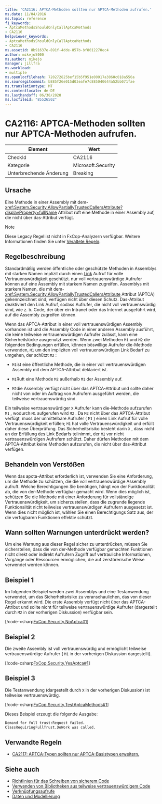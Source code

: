 ```yaml
---
title: 'CA2116: APTCA-Methoden sollten nur APTCA-Methoden aufrufen.'
ms.date: 11/04/2016
ms.topic: reference
f1_keywords:
- AptcaMethodsShouldOnlyCallAptcaMethods
- CA2116
helpviewer_keywords:
- AptcaMethodsShouldOnlyCallAptcaMethods
- CA2116
ms.assetid: 8b91637e-891f-4dde-857b-bf8012270ec4
author: mikejo5000
ms.author: mikejo
manager: jillfra
ms.workload:
- multiple
ms.openlocfilehash: 720272825bef15b5f951e00017a3060c018a556a
ms.sourcegitcommit: b885f26e015d03eafe7c885040644a52bb071fae
ms.translationtype: MT
ms.contentlocale: de-DE
ms.lasthandoff: 06/30/2020
ms.locfileid: "85526502"
---
```

# <a name="ca2116-aptca-methods-should-only-call-aptca-methods"></a>CA2116: APTCA-Methoden sollten nur APTCA-Methoden aufrufen.

|Element|Wert|
|-|-|
|CheckId|CA2116|
|Kategorie|Microsoft.Security|
|Unterbrechende Änderung|Breaking|

## <a name="cause"></a>Ursache
Eine Methode in einer Assembly mit dem- <xref:System.Security.AllowPartiallyTrustedCallersAttribute?displayProperty=fullName> Attribut ruft eine Methode in einer Assembly auf, die nicht über das-Attribut verfügt.

> [!NOTE]
> Diese Legacy Regel ist nicht in FxCop-Analyzern verfügbar. Weitere Informationen finden Sie unter [Veraltete Regeln](fxcop-rule-port-status.md#deprecated-rules).

## <a name="rule-description"></a>Regelbeschreibung

Standardmäßig werden öffentliche oder geschützte Methoden in Assemblys mit starken Namen implizit durch einen [Link](/dotnet/framework/misc/link-demands) Aufruf für volle Vertrauenswürdigkeit geschützt. nur voll vertrauenswürdige Aufrufer können auf eine Assembly mit starkem Namen zugreifen. Assemblys mit starkem Namen, die mit dem- <xref:System.Security.AllowPartiallyTrustedCallersAttribute> Attribut (APTCA) gekennzeichnet sind, verfügen nicht über diesen Schutz. Das-Attribut deaktiviert den Link Aufruf, sodass Aufrufer, die nicht voll vertrauenswürdig sind, wie z. b. Code, der über ein Intranet oder das Internet ausgeführt wird, auf die Assembly zugreifen können.

Wenn das APTCA-Attribut in einer voll vertrauenswürdigen Assembly vorhanden ist und die Assembly Code in einer anderen Assembly ausführt, die keine teilweise vertrauenswürdigen Aufrufer zulässt, kann eine Sicherheitslücke ausgenutzt werden. Wenn zwei Methoden `M1` und `M2` die folgenden Bedingungen erfüllen, können böswillige Aufrufer die-Methode verwenden, `M1` um den impliziten voll vertrauenswürdigen Link Bedarf zu umgehen, der schützt `M2` :

- `M1`ist eine öffentliche Methode, die in einer voll vertrauenswürdigen Assembly mit dem APTCA-Attribut deklariert ist.

- `M1`Ruft eine Methode `M2` außerhalb `M1` der Assembly auf.

- `M2`die Assembly verfügt nicht über das APTCA-Attribut und sollte daher nicht von oder im Auftrag von Aufrufern ausgeführt werden, die teilweise vertrauenswürdig sind.

Ein teilweise vertrauenswürdiger `X` Aufrufer kann die-Methode aufzurufen `M1` , wodurch `M1` aufgerufen wird `M2` . Da `M2` nicht über das APTCA-Attribut verfügt, muss der unmittelbare Aufrufer ( `M1` ) einen Link Aufruf für volle Vertrauenswürdigkeit erfüllen; `M1` hat volle Vertrauenswürdigkeit und erfüllt daher diese Überprüfung. Das Sicherheitsrisiko besteht darin `X` , dass nicht an der Erfüllung des Link Bedarfs teilnimmt, der `M2` vor nicht vertrauenswürdigen Aufrufern schützt. Daher dürfen Methoden mit dem APTCA-Attribut keine Methoden aufzurufen, die nicht über das-Attribut verfügen.

## <a name="how-to-fix-violations"></a>Behandeln von Verstößen
Wenn das apcta-Attribut erforderlich ist, verwenden Sie eine Anforderung, um die Methode zu schützen, die die voll vertrauenswürdige Assembly aufruft. Welche Berechtigungen Sie benötigen, hängt von der Funktionalität ab, die von der-Methode verfügbar gemacht wird. Wenn dies möglich ist, schützen Sie die Methode mit einer Anforderung für vollständige Vertrauenswürdigkeit, um sicherzustellen, dass die zugrunde liegende Funktionalität nicht teilweise vertrauenswürdigen Aufrufern ausgesetzt ist. Wenn dies nicht möglich ist, wählen Sie einen Berechtigungs Satz aus, der die verfügbaren Funktionen effektiv schützt.

## <a name="when-to-suppress-warnings"></a>Wann sollten Warnungen unterdrückt werden?
Um eine Warnung aus dieser Regel sicher zu unterdrücken, müssen Sie sicherstellen, dass die von der-Methode verfügbar gemachten Funktionen nicht direkt oder indirekt Aufrufern Zugriff auf vertrauliche Informationen, Vorgänge oder Ressourcen ermöglichen, die auf zerstörerische Weise verwendet werden können.

## <a name="example-1"></a>Beispiel 1
Im folgenden Beispiel werden zwei Assemblys und eine Testanwendung verwendet, um das Sicherheitsrisiko zu veranschaulichen, das von dieser Regel erkannt wird. Die erste Assembly verfügt nicht über das APTCA-Attribut und sollte nicht für teilweise vertrauenswürdige Aufrufer (dargestellt durch `M2` in der vorherigen Diskussion) verfügbar sein.

[!code-csharp[FxCop.Security.NoAptca#1](../code-quality/codesnippet/CSharp/ca2116-aptca-methods-should-only-call-aptca-methods_1.cs)]

## <a name="example-2"></a>Beispiel 2
Die zweite Assembly ist voll vertrauenswürdig und ermöglicht teilweise vertrauenswürdige Aufrufer ( `M1` in der vorherigen Diskussion dargestellt).

[!code-csharp[FxCop.Security.YesAptca#1](../code-quality/codesnippet/CSharp/ca2116-aptca-methods-should-only-call-aptca-methods_2.cs)]

## <a name="example-3"></a>Beispiel 3
Die Testanwendung (dargestellt durch `X` in der vorherigen Diskussion) ist teilweise vertrauenswürdig.

[!code-csharp[FxCop.Security.TestAptcaMethods#1](../code-quality/codesnippet/CSharp/ca2116-aptca-methods-should-only-call-aptca-methods_3.cs)]

Dieses Beispiel erzeugt die folgende Ausgabe:

```txt
Demand for full trust:Request failed.
ClassRequiringFullTrust.DoWork was called.
```

## <a name="related-rules"></a>Verwandte Regeln

- [CA2117: APTCA-Typen sollten nur APTCA-Basistypen erweitern.](../code-quality/ca2117.md)

## <a name="see-also"></a>Siehe auch

- [Richtlinien für das Schreiben von sicherem Code](/dotnet/standard/security/secure-coding-guidelines)
- [Verwenden von Bibliotheken aus teilweise vertrauenswürdigem Code](/dotnet/framework/misc/using-libraries-from-partially-trusted-code)
- [Verknüpfungsaufrufe](/dotnet/framework/misc/link-demands)
- [Daten und Modellierung](/dotnet/framework/data/index)
